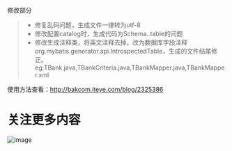 修改部分
> * 修复乱码问题，生成文件一律转为utf-8
> * 修改配置catalog时，生成代码为Schema..table的问题
> * 修改生成注释类，将英文注释去掉，改为数据库字段注释
> org.mybatis.generator.api.IntrospectedTable，生成的文件结尾修正。eg:TBank.java,TBankCriteria.java,TBankMapper.java,TBankMapper.xml


使用方法查看：http://bakcom.iteye.com/blog/2325386

# 关注更多内容
![image](https://github.com/backkoms/simplemall/blob/develop/getqrcode.jpeg?raw=true)
